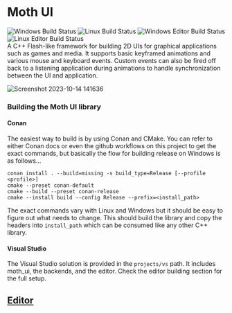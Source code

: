 # Moth UI
![Windows Build Status](https://github.com/instinkt900/moth_ui/actions/workflows/cmake-build-lib-win.yml/badge.svg) 
![Linux Build Status](https://github.com/instinkt900/moth_ui/actions/workflows/cmake-build-lib-linux.yml/badge.svg) 
![Windows Editor Build Status](https://github.com/instinkt900/moth_ui/actions/workflows/cmake-build-editor-win.yml/badge.svg) 
![Linux Editor Build Status](https://github.com/instinkt900/moth_ui/actions/workflows/cmake-build-editor-linux.yml/badge.svg)  
A C++ Flash-like framework for building 2D UIs for graphical applications such as games and media. It supports basic keyframed animations and various mouse and keyboard events. Custom events can also be fired off back to a listening application during animations to handle synchronization between the UI and application.

![Screenshot 2023-10-14 141636](https://github.com/instinkt900/moth_ui/assets/35185578/a8779a2b-978e-450a-b80a-b0dad4f06306)

### Building the Moth UI library

#### Conan

The easiest way to build is by using Conan and CMake. You can refer to either Conan docs or even the github workflows on this project to get the exact commands, but basically the flow for building release on Windows is as follows...
```
conan install . --build=missing -s build_type=Release [--profile <profile>]
cmake --preset conan-default
cmake --build --preset conan-release
cmake --install build --config Release --prefix=<install_path>
```
The exact commands vary with Linux and Windows but it should be easy to figure out what needs to change.
This should build the library and copy the headers into `install_path` which can be consumed like any other C++ library.

#### Visual Studio

The Visual Studio solution is provided in the `projects/vs` path. It includes moth_ui, the backends, and the editor. Check the editor building section for the full setup.

## [Editor](editor)
